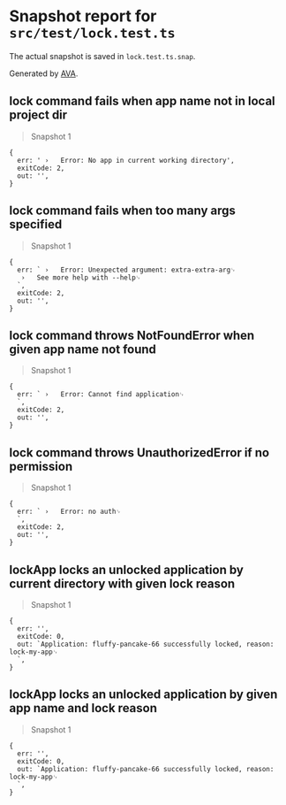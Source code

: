 # Snapshot report for `src/test/lock.test.ts`

The actual snapshot is saved in `lock.test.ts.snap`.

Generated by [AVA](https://ava.li).

## lock command fails when app name not in local project dir

> Snapshot 1

    {
      err: ' ›   Error: No app in current working directory',
      exitCode: 2,
      out: '',
    }

## lock command fails when too many args specified

> Snapshot 1

    {
      err: ` ›   Error: Unexpected argument: extra-extra-arg␊
       ›   See more help with --help␊
      `,
      exitCode: 2,
      out: '',
    }

## lock command throws NotFoundError when given app name not found

> Snapshot 1

    {
      err: ` ›   Error: Cannot find application␊
      `,
      exitCode: 2,
      out: '',
    }

## lock command throws UnauthorizedError if no permission

> Snapshot 1

    {
      err: ` ›   Error: no auth␊
      `,
      exitCode: 2,
      out: '',
    }

## lockApp locks an unlocked application by current directory with given lock reason

> Snapshot 1

    {
      err: '',
      exitCode: 0,
      out: `Application: fluffy-pancake-66 successfully locked, reason: lock-my-app␊
      `,
    }

## lockApp locks an unlocked application by given app name and lock reason

> Snapshot 1

    {
      err: '',
      exitCode: 0,
      out: `Application: fluffy-pancake-66 successfully locked, reason: lock-my-app␊
      `,
    }
